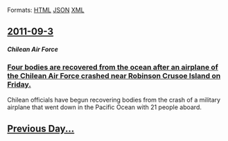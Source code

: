 
Formats: [HTML](2011/09/3/index.html)  [JSON](2011/09/3/index.json)  [XML](2011/09/3/index.xml)  

## [2011-09-3](/news/2011/09/3/index.md)

##### Chilean Air Force
### [Four bodies are recovered from the ocean after an airplane of the Chilean Air Force crashed near Robinson Crusoe Island on Friday. ](/news/2011/09/3/four-bodies-are-recovered-from-the-ocean-after-an-airplane-of-the-chilean-air-force-crashed-near-robinson-crusoe-island-on-friday.md)
Chilean officials have begun recovering bodies from the crash of a military airplane that went down in the Pacific Ocean with 21 people aboard.

## [Previous Day...](/news/2011/09/2/index.md)

